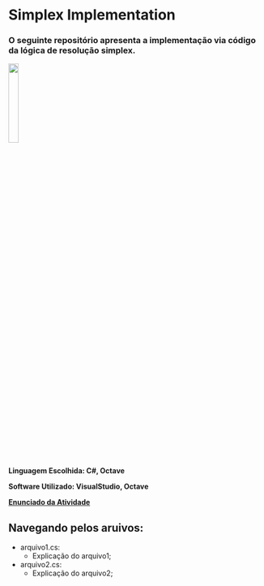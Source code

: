 # Simplex Implementation
### O seguinte repositório apresenta a implementação via código da lógica de resolução simplex.
<img width="20%" src="https://i.pinimg.com/originals/f0/fe/e6/f0fee6f27afbbbd83d8f93a254172700.gif"> 

**Linguagem Escolhida: C#, Octave**

**Software Utilizado: VisualStudio, Octave**

<a href="https://github.com/mateusfilipe/simplex-implementation/blob/main/TO_SIMPLEX.pdf">**Enunciado da Atividade**</a>

## Navegando pelos aruivos:
 * arquivo1.cs:
    * Explicação do arquivo1;
 * arquivo2.cs:
    * Explicação do arquivo2;
